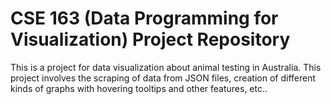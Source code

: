 # CSE 163 (Data Programming for Visualization) Project Repository

This is a project for data visualization about animal testing in Australia. This project involves the scraping of data from JSON files, creation of different kinds of graphs with hovering tooltips and other features, etc..


